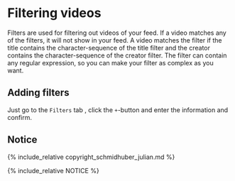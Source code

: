 # Filtering videos

Filters are used for filtering out videos of your feed.
If a video matches any of the filters, it will not show in your feed.
A video matches the filter if the title contains the character-sequence of the title filter and the 
creator contains the character-sequence of the creator filter.
The filter can contain any regular expression, so you can make your filter as complex as you want.

## Adding filters

Just go to the `Filters` tab , click the `+`-button and enter the information and confirm.

## Notice

{% include_relative copyright_schmidhuber_julian.md %}

{% include_relative NOTICE %}
